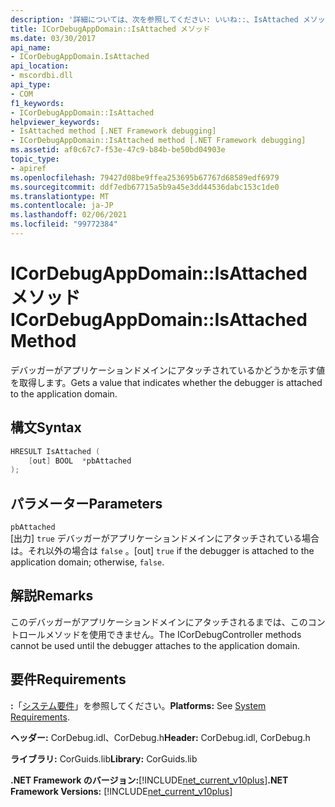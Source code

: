 ```yaml
---
description: '詳細については、次を参照してください: いいね::、IsAttached メソッド'
title: ICorDebugAppDomain::IsAttached メソッド
ms.date: 03/30/2017
api_name:
- ICorDebugAppDomain.IsAttached
api_location:
- mscordbi.dll
api_type:
- COM
f1_keywords:
- ICorDebugAppDomain::IsAttached
helpviewer_keywords:
- IsAttached method [.NET Framework debugging]
- ICorDebugAppDomain::IsAttached method [.NET Framework debugging]
ms.assetid: af0c67c7-f53e-47c9-b84b-be50bd04903e
topic_type:
- apiref
ms.openlocfilehash: 79427d08be9ffea253695b67767d68589edf6979
ms.sourcegitcommit: ddf7edb67715a5b9a45e3dd44536dabc153c1de0
ms.translationtype: MT
ms.contentlocale: ja-JP
ms.lasthandoff: 02/06/2021
ms.locfileid: "99772384"
---
```

# <a name="icordebugappdomainisattached-method"></a><span data-ttu-id="03365-103">ICorDebugAppDomain::IsAttached メソッド</span><span class="sxs-lookup"><span data-stu-id="03365-103">ICorDebugAppDomain::IsAttached Method</span></span>

<span data-ttu-id="03365-104">デバッガーがアプリケーションドメインにアタッチされているかどうかを示す値を取得します。</span><span class="sxs-lookup"><span data-stu-id="03365-104">Gets a value that indicates whether the debugger is attached to the application domain.</span></span>  
  
## <a name="syntax"></a><span data-ttu-id="03365-105">構文</span><span class="sxs-lookup"><span data-stu-id="03365-105">Syntax</span></span>  
  
```cpp  
HRESULT IsAttached (  
    [out] BOOL  *pbAttached  
);  
```  
  
## <a name="parameters"></a><span data-ttu-id="03365-106">パラメーター</span><span class="sxs-lookup"><span data-stu-id="03365-106">Parameters</span></span>  

 `pbAttached`  
 <span data-ttu-id="03365-107">[出力] `true` デバッガーがアプリケーションドメインにアタッチされている場合は。それ以外の場合は `false` 。</span><span class="sxs-lookup"><span data-stu-id="03365-107">[out] `true` if the debugger is attached to the application domain; otherwise, `false`.</span></span>  
  
## <a name="remarks"></a><span data-ttu-id="03365-108">解説</span><span class="sxs-lookup"><span data-stu-id="03365-108">Remarks</span></span>  

 <span data-ttu-id="03365-109">このデバッガーがアプリケーションドメインにアタッチされるまでは、このコントロールメソッドを使用できません。</span><span class="sxs-lookup"><span data-stu-id="03365-109">The ICorDebugController methods cannot be used until the debugger attaches to the application domain.</span></span>  
  
## <a name="requirements"></a><span data-ttu-id="03365-110">要件</span><span class="sxs-lookup"><span data-stu-id="03365-110">Requirements</span></span>  

 <span data-ttu-id="03365-111">**:**「[システム要件](../../get-started/system-requirements.md)」を参照してください。</span><span class="sxs-lookup"><span data-stu-id="03365-111">**Platforms:** See [System Requirements](../../get-started/system-requirements.md).</span></span>  
  
 <span data-ttu-id="03365-112">**ヘッダー:** CorDebug.idl、CorDebug.h</span><span class="sxs-lookup"><span data-stu-id="03365-112">**Header:** CorDebug.idl, CorDebug.h</span></span>  
  
 <span data-ttu-id="03365-113">**ライブラリ:** CorGuids.lib</span><span class="sxs-lookup"><span data-stu-id="03365-113">**Library:** CorGuids.lib</span></span>  
  
 <span data-ttu-id="03365-114">**.NET Framework のバージョン:**[!INCLUDE[net_current_v10plus](../../../../includes/net-current-v10plus-md.md)]</span><span class="sxs-lookup"><span data-stu-id="03365-114">**.NET Framework Versions:** [!INCLUDE[net_current_v10plus](../../../../includes/net-current-v10plus-md.md)]</span></span>
